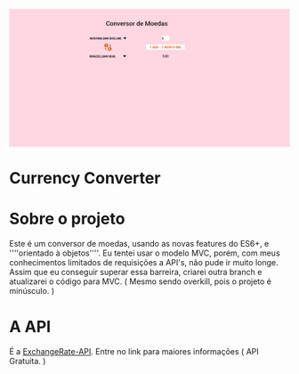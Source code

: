 <img src="img/interface.png" align="center"></img>

<h1>Currency Converter</h1>

# Sobre o projeto

Este é um conversor de moedas, usando as novas features do ES6+,
e ''''orientado à objetos''''.
Eu tentei usar o modelo MVC, porém, com meus conhecimentos limitados de requisições a API's,
não pude ir muito longe. Assim que eu conseguir superar essa barreira, criarei outra branch e
atualizarei o código para MVC. ( Mesmo sendo overkill, pois o projeto é minúsculo. )

# A API

É a <a href="https://www.exchangerate-api.com/">ExchangeRate-API</a>.
Entre no link para maiores informações ( API Gratuita. )
